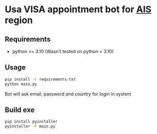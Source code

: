# Usa VISA appointment bot for [AIS](https://ais.usvisa-info.com/) region

## Requirements

- python >= 3.10 (Wasn't tested on python < 3.10)

## Usage

```sh
pip install -r requirements.txt
python main.py
```

Bot will ask email, password and country for login in system

## Build exe

```sh
pip install pyinstaller
pyinstaller -F main.py
```